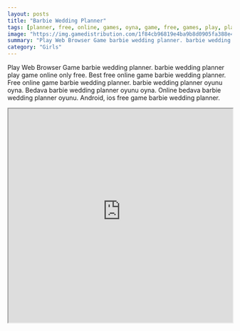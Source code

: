 ```yaml
---
layout: posts
title: "Barbie Wedding Planner"
tags: [planner, free, online, games, oyna, game, free, games, play, play, games]
image: "https://img.gamedistribution.com/1f84cb96819e4ba9b8d0905fa388e483-512x384.jpeg"
summary: "Play Web Browser Game barbie wedding planner. barbie wedding planner play game online only free. Best free online game barbie wedding planner. Free online game barbie wedding planner. barbie wedding planner oyunu oyna. Bedava barbie wedding planner oyunu oyna. Online bedava barbie wedding planner oyunu. Android, ios free game barbie wedding planner."
category: "Girls"
---
```


Play Web Browser Game barbie wedding planner. barbie wedding planner play game online only free. Best free online game barbie wedding planner. Free online game barbie wedding planner. barbie wedding planner oyunu oyna. Bedava barbie wedding planner oyunu oyna. Online bedava barbie wedding planner oyunu. Android, ios free game barbie wedding planner.

<iframe width="100%" height="480px;" src="https://html5.gamedistribution.com/1f84cb96819e4ba9b8d0905fa388e483/"></iframe>